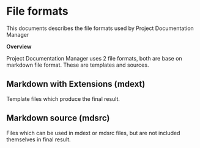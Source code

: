 # File formats

This documents describes the file formats used by Project Documentation Manager

**Overview**

Project Documentation Manager uses 2 file formats, both are base on markdown file format. These are templates and sources.

## Markdown with Extensions (mdext)

Template files which produce the final result.

## Markdown source (mdsrc)

Files which can be used in mdext or mdsrc files, but are not included themselves in final result.
